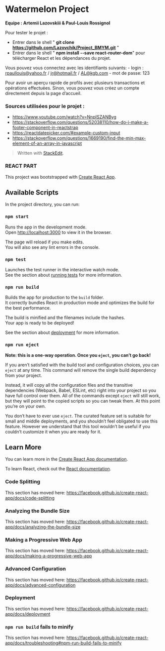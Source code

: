 # Watermelon Project
**Equipe : Artemii Lazovskiii & Paul-Louis Rossignol**

Pour tester le projet  :
- Entrer dans le shell " **git clone https://github.com/Lazovchik/Project_BMYM.git**  "
- Entrer dans le shell " **npm install --save react-router-dom**" pour télécharger React et les dépendances du projet.

 Vous pouvez vous connectez avec les identifiants suivants:
	 -  login :  rpaullouis@yahoo.fr / jr@hotmail.fr / AL@kgb.com
	 - mot de passe: 123

Pour avoir un aperçu rapide de profils avec plusieurs transactions et opérations effectuées.
Sinon, vous pouvez vous créez un compte directement depuis la page d’accueil.

### Sources utilisées pour le projet : 
-  https://www.youtube.com/watch?v=NnpISZANByg
- https://stackoverflow.com/questions/52038110/how-do-i-make-a-footer-component-in-reactstrap
- https://reactdatepicker.com/#example-custom-input
- https://stackoverflow.com/questions/1669190/find-the-min-max-element-of-an-array-in-javascript

> Written with [StackEdit](https://stackedit.io/).


### REACT PART
This project was bootstrapped with [Create React App](https://github.com/facebook/create-react-app).

## Available Scripts

In the project directory, you can run:

### `npm start`

Runs the app in the development mode.<br />
Open [http://localhost:3000](http://localhost:3000) to view it in the browser.

The page will reload if you make edits.<br />
You will also see any lint errors in the console.

### `npm test`

Launches the test runner in the interactive watch mode.<br />
See the section about [running tests](https://facebook.github.io/create-react-app/docs/running-tests) for more information.

### `npm run build`

Builds the app for production to the `build` folder.<br />
It correctly bundles React in production mode and optimizes the build for the best performance.

The build is minified and the filenames include the hashes.<br />
Your app is ready to be deployed!

See the section about [deployment](https://facebook.github.io/create-react-app/docs/deployment) for more information.

### `npm run eject`

**Note: this is a one-way operation. Once you `eject`, you can’t go back!**

If you aren’t satisfied with the build tool and configuration choices, you can `eject` at any time. This command will remove the single build dependency from your project.

Instead, it will copy all the configuration files and the transitive dependencies (Webpack, Babel, ESLint, etc) right into your project so you have full control over them. All of the commands except `eject` will still work, but they will point to the copied scripts so you can tweak them. At this point you’re on your own.

You don’t have to ever use `eject`. The curated feature set is suitable for small and middle deployments, and you shouldn’t feel obligated to use this feature. However we understand that this tool wouldn’t be useful if you couldn’t customize it when you are ready for it.

## Learn More

You can learn more in the [Create React App documentation](https://facebook.github.io/create-react-app/docs/getting-started).

To learn React, check out the [React documentation](https://reactjs.org/).

### Code Splitting

This section has moved here: https://facebook.github.io/create-react-app/docs/code-splitting

### Analyzing the Bundle Size

This section has moved here: https://facebook.github.io/create-react-app/docs/analyzing-the-bundle-size

### Making a Progressive Web App

This section has moved here: https://facebook.github.io/create-react-app/docs/making-a-progressive-web-app

### Advanced Configuration

This section has moved here: https://facebook.github.io/create-react-app/docs/advanced-configuration

### Deployment

This section has moved here: https://facebook.github.io/create-react-app/docs/deployment

### `npm run build` fails to minify

This section has moved here: https://facebook.github.io/create-react-app/docs/troubleshooting#npm-run-build-fails-to-minify
